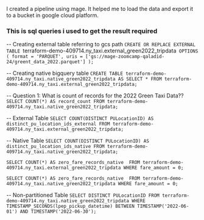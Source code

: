 I created a pipeline using mage. It helped me to load the data and export it to a bucket in google cloud platform.
### This is sql queries i used to get the result required

-- Creating external table referring to gcs path
`CREATE OR REPLACE EXTERNAL TABLE `terraform-demo-409714.ny_taxi.external_green2022_tripdata`
OPTIONS (
  format = 'PARQUET',
  uris = ['gs://mage-zoomcamp-qaladid-24/greent_data_2022.parquet']
);`

-- Creating native bigquery table 
`CREATE TABLE terraform-demo-409714.ny_taxi.native_green2022_tripdata AS
SELECT
  *
FROM
  terraform-demo-409714.ny_taxi.external_green2022_tripdata;`

-- Question 1: What is count of records for the 2022 Green Taxi Data??
`SELECT COUNT(*) AS record_count
FROM terraform-demo-409714.ny_taxi.native_green2022_tripdata;`

-- External Table
`SELECT COUNT(DISTINCT PULocationID) AS distinct_pu_location_ids_external
FROM terraform-demo-409714.ny_taxi.external_green2022_tripdata;`

-- Native Table
`SELECT COUNT(DISTINCT PULocationID) AS distinct_pu_location_ids_native
FROM terraform-demo-409714.ny_taxi.native_green2022_tripdata;`

`SELECT COUNT(*) AS zero_fare_records_native 
FROM terraform-demo-409714.ny_taxi.external_green2022_tripdata
WHERE fare_amount = 0;`

`SELECT COUNT(*) AS zero_fare_records_native 
FROM terraform-demo-409714.ny_taxi.native_green2022_tripdata
WHERE fare_amount = 0;`

-- Non-partitioned Table
`SELECT DISTINCT PULocationID
FROM terraform-demo-409714.ny_taxi.native_green2022_tripdata
WHERE TIMESTAMP_SECONDS(lpep_pickup_datetime) BETWEEN TIMESTAMP('2022-06-01') AND TIMESTAMP('2022-06-30');`


